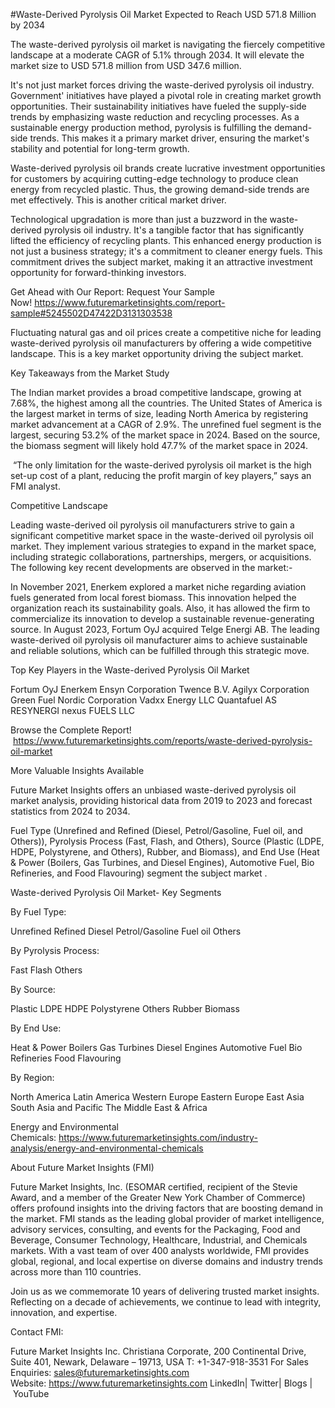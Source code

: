 #Waste-Derived Pyrolysis Oil Market Expected to Reach USD 571.8 Million by 2034

The waste-derived pyrolysis oil market is navigating the fiercely competitive landscape at a moderate CAGR of 5.1% through 2034. It will elevate the market size to USD 571.8 million from USD 347.6 million.

It's not just market forces driving the waste-derived pyrolysis oil industry. Government' initiatives have played a pivotal role in creating market growth opportunities. Their sustainability initiatives have fueled the supply-side trends by emphasizing waste reduction and recycling processes. As a sustainable energy production method, pyrolysis is fulfilling the demand-side trends. This makes it a primary market driver, ensuring the market's stability and potential for long-term growth.

Waste-derived pyrolysis oil brands create lucrative investment opportunities for customers by acquiring cutting-edge technology to produce clean energy from recycled plastic. Thus, the growing demand-side trends are met effectively. This is another critical market driver.

Technological upgradation is more than just a buzzword in the waste-derived pyrolysis oil industry. It's a tangible factor that has significantly lifted the efficiency of recycling plants. This enhanced energy production is not just a business strategy; it's a commitment to cleaner energy fuels. This commitment drives the subject market, making it an attractive investment opportunity for forward-thinking investors.

Get Ahead with Our Report: Request Your Sample Now! https://www.futuremarketinsights.com/report-sample#5245502D47422D3131303538

Fluctuating natural gas and oil prices create a competitive niche for leading waste-derived pyrolysis oil manufacturers by offering a wide competitive landscape. This is a key market opportunity driving the subject market.

Key Takeaways from the Market Study

The Indian market provides a broad competitive landscape, growing at 7.68%, the highest among all the countries.
The United States of America is the largest market in terms of size, leading North America by registering market advancement at a CAGR of 2.9%.
The unrefined fuel segment is the largest, securing 53.2% of the market space in 2024.
Based on the source, the biomass segment will likely hold 47.7% of the market space in 2024.

 “The only limitation for the waste-derived pyrolysis oil market is the high set-up cost of a plant, reducing the profit margin of key players,” says an FMI analyst.

Competitive Landscape

Leading waste-derived oil pyrolysis oil manufacturers strive to gain a significant competitive market space in the waste-derived oil pyrolysis oil market. They implement various strategies to expand in the market space, including strategic collaborations, partnerships, mergers, or acquisitions. The following key recent developments are observed in the market:-

In November 2021, Enerkem explored a market niche regarding aviation fuels generated from local forest biomass. This innovation helped the organization reach its sustainability goals. Also, it has allowed the firm to commercialize its innovation to develop a sustainable revenue-generating source.
In August 2023, Fortum OyJ acquired Telge Energi AB. The leading waste-derived oil pyrolysis oil manufacturer aims to achieve sustainable and reliable solutions, which can be fulfilled through this strategic move.

Top Key Players in the Waste-derived Pyrolysis Oil Market

Fortum OyJ
Enerkem
Ensyn Corporation
Twence B.V.
Agilyx Corporation
Green Fuel Nordic Corporation
Vadxx Energy LLC
Quantafuel AS
RESYNERGI
nexus FUELS LLC

Browse the Complete Report!  https://www.futuremarketinsights.com/reports/waste-derived-pyrolysis-oil-market

More Valuable Insights Available

Future Market Insights offers an unbiased waste-derived pyrolysis oil market analysis, providing historical data from 2019 to 2023 and forecast statistics from 2024 to 2034.

Fuel Type (Unrefined and Refined (Diesel, Petrol/Gasoline, Fuel oil, and Others)), Pyrolysis Process (Fast, Flash, and Others), Source (Plastic (LDPE, HDPE, Polystyrene, and Others), Rubber, and Biomass), and End Use (Heat & Power (Boilers, Gas Turbines, and Diesel Engines), Automotive Fuel, Bio Refineries, and Food Flavouring) segment the subject market .

Waste-derived Pyrolysis Oil Market- Key Segments

By Fuel Type:

Unrefined
Refined
Diesel
Petrol/Gasoline
Fuel oil
Others

By Pyrolysis Process:

Fast
Flash
Others

By Source:

Plastic
LDPE
HDPE
Polystyrene
Others
Rubber
Biomass

By End Use:

Heat & Power
Boilers
Gas Turbines
Diesel Engines
Automotive Fuel
Bio Refineries
Food Flavouring

By Region:

North America
Latin America
Western Europe
Eastern Europe
East Asia
South Asia and Pacific
The Middle East & Africa

Energy and Environmental Chemicals: https://www.futuremarketinsights.com/industry-analysis/energy-and-environmental-chemicals

About Future Market Insights (FMI)  

Future Market Insights, Inc. (ESOMAR certified, recipient of the Stevie Award, and a member of the Greater New York Chamber of Commerce) offers profound insights into the driving factors that are boosting demand in the market. FMI stands as the leading global provider of market intelligence, advisory services, consulting, and events for the Packaging, Food and Beverage, Consumer Technology, Healthcare, Industrial, and Chemicals markets. With a vast team of over 400 analysts worldwide, FMI provides global, regional, and local expertise on diverse domains and industry trends across more than 110 countries.

Join us as we commemorate 10 years of delivering trusted market insights. Reflecting on a decade of achievements, we continue to lead with integrity, innovation, and expertise.

Contact FMI:

Future Market Insights Inc.
Christiana Corporate, 200 Continental Drive,
Suite 401, Newark, Delaware – 19713, USA
T: +1-347-918-3531
For Sales Enquiries: sales@futuremarketinsights.com
Website: https://www.futuremarketinsights.com
LinkedIn| Twitter| Blogs | YouTube
